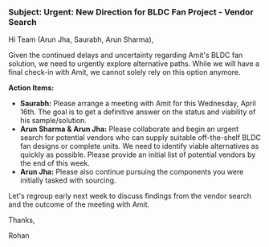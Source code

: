### Subject: Urgent: New Direction for BLDC Fan Project - Vendor Search

Hi Team (Arun Jha, Saurabh, Arun Sharma),

Given the continued delays and uncertainty regarding Amit's BLDC fan solution, we need to urgently explore alternative paths. While we will have a final check-in with Amit, we cannot solely rely on this option anymore.

**Action Items:**

*   **Saurabh:** Please arrange a meeting with Amit for this Wednesday, April 16th. The goal is to get a definitive answer on the status and viability of his sample/solution.
*   **Arun Sharma & Arun Jha:** Please collaborate and begin an urgent search for potential vendors who can supply suitable off-the-shelf BLDC fan designs or complete units. We need to identify viable alternatives as quickly as possible. Please provide an initial list of potential vendors by the end of this week.
*   **Arun Jha:** Please also continue pursuing the components you were initially tasked with sourcing.

Let's regroup early next week to discuss findings from the vendor search and the outcome of the meeting with Amit.

Thanks,

Rohan